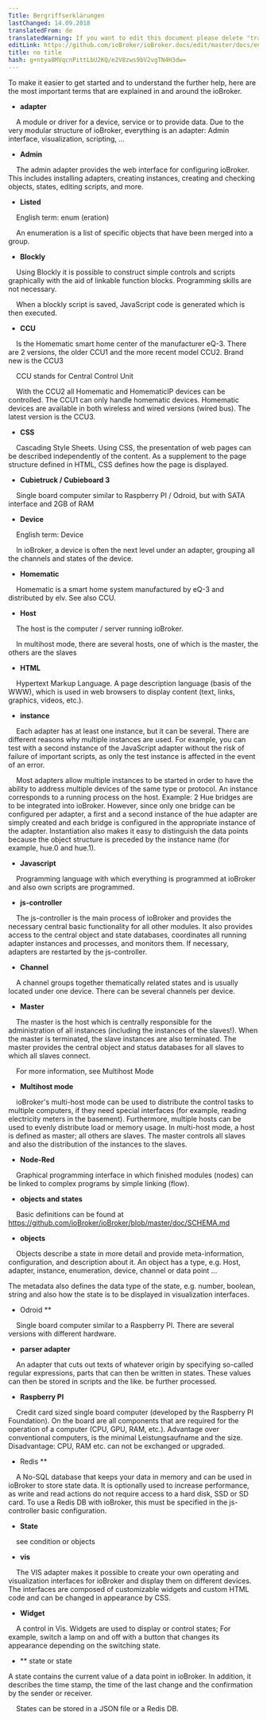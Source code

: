 ```yaml
---
Title: Bergriffserklärungen
lastChanged: 14.09.2018
translatedFrom: de
translatedWarning: If you want to edit this document please delete "translatedFrom" field, elsewise this document will be translated automatically again
editLink: https://github.com/ioBroker/ioBroker.docs/edit/master/docs/en/basics/glossary.md
title: no title
hash: g+ntya8MVqcnPittLbU2KQ/e2V8zws9bV2vgTN4H3dw=
---
```

To make it easier to get started and to understand the further help, here are the most important terms that are explained in and around the ioBroker.

* **adapter**

    A module or driver for a device, service or to provide data. Due to the very modular structure of ioBroker, everything is an adapter: Admin interface, visualization, scripting, ...

* **Admin**

    The admin adapter provides the web interface for configuring ioBroker. This includes installing adapters, creating instances, creating and checking objects, states, editing scripts, and more.

* **Listed**

    English term: enum (eration)

    An enumeration is a list of specific objects that have been merged into a group.

* **Blockly**

    Using Blockly it is possible to construct simple controls and scripts graphically with the aid of linkable function blocks. Programming skills are not necessary.

    When a blockly script is saved, JavaScript code is generated which is then executed.

* **CCU**

    Is the Homematic smart home center of the manufacturer eQ-3. There are 2 versions, the older CCU1 and the more recent model CCU2. Brand new is the CCU3

    CCU stands for Central Control Unit

    With the CCU2 all Homematic and HomematicIP devices can be controlled. The CCU1 can only handle homematic devices. Homematic devices are available in both wireless and wired versions (wired bus). The latest version is the CCU3.

* **CSS**

    Cascading Style Sheets. Using CSS, the presentation of web pages can be described independently of the content. As a supplement to the page structure defined in HTML, CSS defines how the page is displayed.

* **Cubietruck / Cubieboard 3**

    Single board computer similar to Raspberry PI / Odroid, but with SATA interface and 2GB of RAM

* **Device**

    English term: Device

    In ioBroker, a device is often the next level under an adapter, grouping all the channels and states of the device.

* **Homematic**

    Homematic is a smart home system manufactured by eQ-3 and distributed by elv. See also CCU.

* **Host**

    The host is the computer / server running ioBroker.

    In multihost mode, there are several hosts, one of which is the master, the others are the slaves

* **HTML**

    Hypertext Markup Language. A page description language (basis of the WWW), which is used in web browsers to display content (text, links, graphics, videos, etc.).

* **instance**

    Each adapter has at least one instance, but it can be several. There are different reasons why multiple instances are used. For example, you can test with a second instance of the JavaScript adapter without the risk of failure of important scripts, as only the test instance is affected in the event of an error.

    Most adapters allow multiple instances to be started in order to have the ability to address multiple devices of the same type or protocol. An instance corresponds to a running process on the host. Example: 2 Hue bridges are to be integrated into ioBroker. However, since only one bridge can be configured per adapter, a first and a second instance of the hue adapter are simply created and each bridge is configured in the appropriate instance of the adapter. Instantiation also makes it easy to distinguish the data points because the object structure is preceded by the instance name (for example, hue.0 and hue.1).

* **Javascript**

    Programming language with which everything is programmed at ioBroker and also own scripts are programmed.

* **js-controller**

    The js-controller is the main process of ioBroker and provides the necessary central basic functionality for all other modules. It also provides access to the central object and state databases, coordinates all running adapter instances and processes, and monitors them. If necessary, adapters are restarted by the js-controller.

* **Channel**

    A channel groups together thematically related states and is usually located under one device. There can be several channels per device.

* **Master**

    The master is the host which is centrally responsible for the administration of all instances (including the instances of the slaves!). When the master is terminated, the slave instances are also terminated. The master provides the central object and status databases for all slaves to which all slaves connect.

    For more information, see Multihost Mode

* **Multihost mode**

    ioBroker's multi-host mode can be used to distribute the control tasks to multiple computers, if they need special interfaces (for example, reading electricity meters in the basement). Furthermore, multiple hosts can be used to evenly distribute load or memory usage. In multi-host mode, a host is defined as master; all others are slaves. The master controls all slaves and also the distribution of the instances to the slaves.

* **Node-Red**

    Graphical programming interface in which finished modules (nodes) can be linked to complex programs by simple linking (flow).

* **objects and states**

    Basic definitions can be found at https://github.com/ioBroker/ioBroker/blob/master/doc/SCHEMA.md

* **objects**

    Objects describe a state in more detail and provide meta-information, configuration, and description about it. An object has a type, e.g. Host, adapter, instance, enumeration, device, channel or data point ...

The metadata also defines the data type of the state, e.g. number, boolean, string and also how the state is to be displayed in visualization interfaces.

* Odroid **

    Single board computer similar to a Raspberry PI. There are several versions with different hardware.

* **parser adapter**

    An adapter that cuts out texts of whatever origin by specifying so-called regular expressions, parts that can then be written in states. These values can then be stored in scripts and the like. be further processed.

* **Raspberry PI**

    Credit card sized single board computer (developed by the Raspberry PI Foundation). On the board are all components that are required for the operation of a computer (CPU, GPU, RAM, etc.). Advantage over conventional computers, is the minimal Leistungsaufname and the size. Disadvantage: CPU, RAM etc. can not be exchanged or upgraded.

* Redis **

    A No-SQL database that keeps your data in memory and can be used in ioBroker to store state data. It is optionally used to increase performance, as write and read actions do not require access to a hard disk, SSD or SD card. To use a Redis DB with ioBroker, this must be specified in the js-controller basic configuration.

* **State**

    see condition or objects

* **vis**

    The VIS adapter makes it possible to create your own operating and visualization interfaces for ioBroker and display them on different devices. The interfaces are composed of customizable widgets and custom HTML code and can be changed in appearance by CSS.

* **Widget**

    A control in Vis. Widgets are used to display or control states; For example, switch a lamp on and off with a button that changes its appearance depending on the switching state.

* ** state or state

A state contains the current value of a data point in ioBroker. In addition, it describes the time stamp, the time of the last change and the confirmation by the sender or receiver.

    States can be stored in a JSON file or a Redis DB.